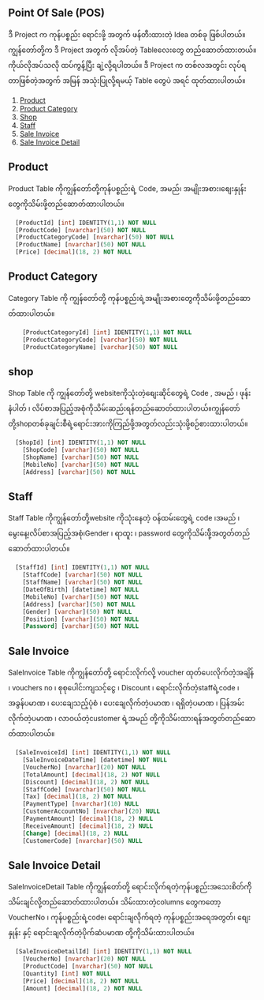 ## Point Of Sale (POS)
ဒီ Project က ကုန်ပစ္စည်း ရောင်းဖို့ အတွက် ဖန်တီးထားတဲ့ Idea တစ်ခု ဖြစ်ပါတယ်။
ကျွန်တော်တို့က ဒီ Project အတွက် လိုအပ်တဲ့ Tableလေးတွေ တည်ဆောတ်ထားတယ်။ ကိုယ်လိုအပ်သလို ထပ်ကွန့်ပြီး ချဲ့လို့ရပါတယ်။ ဒီ Project က တစ်လအတွင်း လုပ်ရတာဖြစ်တဲ့အတွက်
အမြန် အသုံးပြုလို့ရမယ့် Table တွေပဲ အရင် ထုတ်ထားပါတယ်။
1. [Product](#product)
2. [Product Category](#product-category)
3. [Shop](#shop)
4. [Staff](#staff)
5. [Sale Invoice](#sale-invoice)
6. [Sale Invoice Detail](#sale-invoice-detail)

## Product
Product Table ကိုကျွန်တော်တို့ကုန်ပစ္စည်းရဲ့ Code, အမည်၊ အမျိုးအစား၊စျေးနှုန်းတွေကိုသိမ်းဖို့တည်ဆောတ်ထားပါတယ်။
```sql
  [ProductId] [int] IDENTITY(1,1) NOT NULL
  [ProductCode] [nvarchar](50) NOT NULL
  [ProductCategoryCode] [nvarchar](50) NOT NULL
  [ProductName] [nvarchar](50) NOT NULL
  [Price] [decimal](18, 2) NOT NULL
```

## Product Category
Category Table ကို ကျွန်တော်တို့ ကုန်ပစ္စည်းရဲ့အမျိုးအစားတွေကိုသိမ်းဖို့တည်ဆောတ်ထားပါတယ်။
```sql
	[ProductCategoryId] [int] IDENTITY(1,1) NOT NULL
	[ProductCategoryCode] [varchar](50) NOT NULL
	[ProductCategoryName] [varchar](50) NOT NULL
```

## shop
Shop Table ကို ကျွန်တော်တို့ websiteကိုသုံးတဲ့စျေးဆိုင်တွေရဲ့ Code , အမည် ၊ ဖုန်းနံပါတ် ၊ လိပ်စာအပြည့်အစုံကိုသိမ်းဆည်းရန်တည်ဆောတ်ထားပါတယ်။ကျွန်တော်တို့shopတစ်ခုချင်းစီရဲ့ရောင်းအားကိုကြည်ဖို့အတွတ်လည်းသုံးဖို့စဉ်စားထားပါတယ်။
```sql
  [ShopId] [int] IDENTITY(1,1) NOT NULL
	[ShopCode] [varchar](50) NOT NULL
	[ShopName] [varchar](50) NOT NULL
	[MobileNo] [varchar](50) NOT NULL
	[Address] [varchar](50) NOT NULL
```

## Staff
Staff Table ကိုကျွန်တော်တို့website ကိုသုံးနေတဲ့ ဝန်ထမ်းတွေရဲ့ code ၊အမည် ၊မွေးနေ့၊လိပ်စာအပြည့်အစုံ၊Gender ၊ ရာထူး ၊ password တွေကိုသိမ်းဖ်ို့အတွတ်တည်ဆောတ်ထားပါတယ်။
```sql
  [StaffId] [int] IDENTITY(1,1) NOT NULL
	[StaffCode] [varchar](50) NOT NULL
	[StaffName] [varchar](50) NOT NULL
	[DateOfBirth] [datetime] NOT NULL
	[MobileNo] [varchar](50) NOT NULL
	[Address] [varchar](50) NOT NULL
	[Gender] [varchar](50) NOT NULL
	[Position] [varchar](50) NOT NULL
	[Password] [varchar](50) NOT NULL
```

## Sale Invoice
SaleInvoice Table ကိုကျွန်တော်တို့ ရောင်းလိုက်လို့ voucher ထုတ်ပေးလိုက်တဲ့အချိန် ၊  vouchers no ၊ စုစုပေါင်းကျသင့်ငွေ ၊ Discount ၊ ရောင်းလိုက်တဲ့staffရဲ့code ၊ အခွန်ပမာဏ ၊ ပေးချေသည့်ပုံစံ ၊ ပေးချေလိုက်တဲ့ပမာဏ ၊ ရရှိတဲ့ပမာဏ ၊ ပြန်အမ်းလိုက်တဲ့ပမာဏ ၊ လာဝယ်တဲ့customer ရဲ့အမည် တို့ကိုသိမ်းထားရန်အတွတ်တည်ဆောတ်ထားပါတယ်။
```sql
  [SaleInvoiceId] [int] IDENTITY(1,1) NOT NULL
	[SaleInvoiceDateTime] [datetime] NOT NULL
	[VoucherNo] [nvarchar](20) NOT NULL
	[TotalAmount] [decimal](18, 2) NOT NULL
	[Discount] [decimal](18, 2) NOT NULL
	[StaffCode] [nvarchar](50) NOT NULL
	[Tax] [decimal](18, 2) NOT NULL
	[PaymentType] [nvarchar](10) NULL
	[CustomerAccountNo] [nvarchar](20) NULL
	[PaymentAmount] [decimal](18, 2) NULL
	[ReceiveAmount] [decimal](18, 2) NULL
	[Change] [decimal](18, 2) NULL
	[CustomerCode] [nvarchar](50) NULL
```

## Sale Invoice Detail
SaleInvoiceDetail Table ကိုကျွန်တော်တို့ ရောင်းလိုက်ရတဲ့ကုန်ပစ္စည်းအသေးစိတ်က်ိုသိမ်းချင်လို့တည်ဆောတ်ထားပါတယ်။ သိမ်းထားတဲ့columns တွေကတော့ VoucherNo ၊ ကုန်ပစ္စည်းရဲ့code၊ ရောင်းချလိုက်ရတဲ့ ကုန်ပစ္စည်းအရေအတွတ်၊ စျေးနှုန်း နှင့် ရောင်းချလိုက်တဲ့ပိုက်ဆံပမာဏ တို့ကိုသိမ်းထားပါတယ်။
```sql
  [SaleInvoiceDetailId] [int] IDENTITY(1,1) NOT NULL
	[VoucherNo] [nvarchar](20) NOT NULL
	[ProductCode] [nvarchar](50) NOT NULL
	[Quantity] [int] NOT NULL
	[Price] [decimal](18, 2) NOT NULL
	[Amount] [decimal](18, 2) NOT NULL
```
